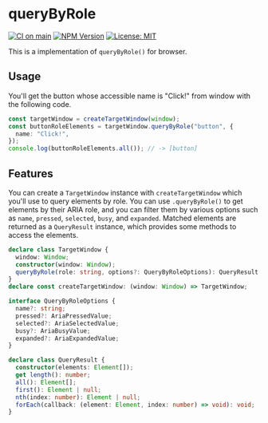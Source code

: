 # queryByRole

[![CI on main](https://github.com/mehm8128/query-by-role/actions/workflows/main.yml/badge.svg)](https://github.com/mehm8128/query-by-role/actions/workflows/main.yml)
[![NPM Version](https://img.shields.io/npm/v/query-by-role)](https://www.npmjs.com/package/query-by-role)
[![License: MIT](https://img.shields.io/badge/License-MIT-yellow.svg)](https://opensource.org/licenses/MIT)

This is a implementation of `queryByRole()` for browser.

## Usage

You'll get the button whose accessible name is "Click!" from window with the following code.

```ts
const targetWindow = createTargetWindow(window);
const buttonRoleElements = targetWindow.queryByRole("button", {
  name: "Click!",
});
console.log(buttonRoleElements.all()); // -> [button]
```

## Features

You can create a `TargetWindow` instance with `createTargetWindow` which you'll use to query elements by role.
You can use `.queryByRole()` to get elements by their ARIA role, and you can filter them by various options such as `name`, `pressed`, `selected`, `busy`, and `expanded`.
Matched elements are returned as a `QueryResult` instance, which provides some methods to access the elements.

```ts
declare class TargetWindow {
  window: Window;
  constructor(window: Window);
  queryByRole(role: string, options?: QueryByRoleOptions): QueryResult;
}
declare const createTargetWindow: (window: Window) => TargetWindow;

interface QueryByRoleOptions {
  name?: string;
  pressed?: AriaPressedValue;
  selected?: AriaSelectedValue;
  busy?: AriaBusyValue;
  expanded?: AriaExpandedValue;
}

declare class QueryResult {
  constructor(elements: Element[]);
  get length(): number;
  all(): Element[];
  first(): Element | null;
  nth(index: number): Element | null;
  forEach(callback: (element: Element, index: number) => void): void;
}
```
